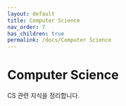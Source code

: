 ```yaml
---
layout: default
title: Computer Science
nav_order: 7
has_children: true
permalink: /docs/Computer Science
---
```


# Computer Science
CS 관련 지식을 정리합니다.
